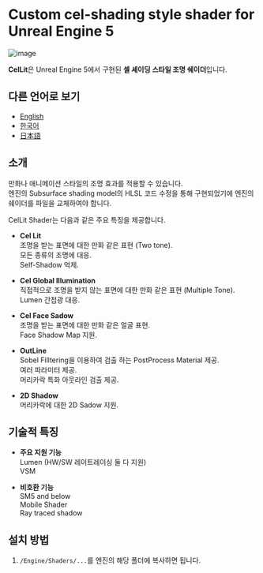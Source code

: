 # **Custom cel-shading style shader for Unreal Engine 5**
![image](https://github.com/user-attachments/assets/65949c17-e43f-42b8-9bb8-a68128da509d)

**CelLit**은 Unreal Engine 5에서 구현된 **셀 셰이딩 스타일 조명 쉐이더**입니다.

## 다른 언어로 보기
- [English](README.md)
- [한국어](README.ko.md)
- [日本語](README.ja.md)

## 소개
만화나 애니메이션 스타일의 조명 효과를 적용할 수 있습니다.  
엔진의 Subsurface shading model의 HLSL 코드 수정을 통해 구현되었기에 엔진의 쉐이더를 파일을 교체하여야 합니다.  

CelLit Shader는 다음과 같은 주요 특징을 제공합니다.
- **Cel Lit**  
  조명을 받는 표면에 대한 만화 같은 표현 (Two tone).  
  모든 종류의 조명에 대응.  
  Self-Shadow 억제.  
  
- **Cel Global Illumination**  
  직접적으로 조명을 받지 않는 표면에 대한 만화 같은 표현 (Multiple Tone).  
  Lumen 간접광 대응.  
  
- **Cel Face Sadow**  
  조명을 받는 표면에 대한 만화 같은 얼굴 표현.  
  Face Shadow Map 지원.  
  
- **OutLine**  
  Sobel Filltering을 이용하여 검출 하는 PostProcess Material 제공.  
  여러 파라미터 제공.  
  머리카락 특화 아웃라인 검출 제공.  

- **2D Shadow**  
  머리카락에 대한 2D Sadow 지원.  

## 기술적 특징  
- **주요 지원 기능**   
  Lumen (HW/SW 레이트레이싱 둘 다 지원)  
  VSM  
  
- **비호환 기능**  
  SM5 and below  
  Mobile Shader  
  Ray traced shadow
  
## 설치 방법
1. `/Engine/Shaders/...`를 엔진의 해당 폴더에 복사하면 됩니다.
